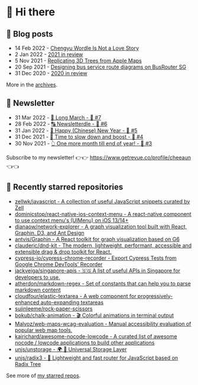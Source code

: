# 👋 Hi there

## 📝 Blog posts

<!-- feed start -->
- 14 Feb 2022 - [Chengyu Wordle Is Not a Love Story](https://cheeaun.com/blog/2022/02/chengyu-wordle-is-not-a-love-story/)
- 2 Jan 2022 - [2021 in review](https://cheeaun.com/blog/2022/01/2021-in-review/)
- 5 Nov 2021 - [Replicating 3D Trees from Apple Maps](https://cheeaun.com/blog/2021/11/replicating-3d-trees-apple-maps/)
- 20 Sep 2021 - [Designing bus service route diagrams on BusRouter SG](https://cheeaun.com/blog/2021/09/bus-service-route-diagrams-busrouter-sg/)
- 31 Dec 2020 - [2020 in review](https://cheeaun.com/blog/2020/12/2020-in-review/)
<!-- feed end -->

More in the [archives](https://cheeaun.com/blog/archives/).

## 📰 Newsletter

<!-- newsletter start -->
- 31 Mar 2022 - [🚶 Long March - 🥫 #7](https://www.getrevue.co/profile/cheeaun/issues/long-march-7-1061697)
- 28 Feb 2022 - [🔠 Newsletterdle - 🥫 #6](https://www.getrevue.co/profile/cheeaun/issues/newsletterdle-6-1014288)
- 31 Jan 2022 - [🧧 Happy (Chinese) New Year - 🥫 #5](https://www.getrevue.co/profile/cheeaun/issues/happy-chinese-new-year-5-963222)
- 31 Dec 2021 - [🥃 Time to slow down and boost - 🥫 #4](https://www.getrevue.co/profile/cheeaun/issues/time-to-slow-down-and-boost-4-906334)
- 30 Nov 2021 - [👆 One more month till end of year! - 🥫 #3](https://www.getrevue.co/profile/cheeaun/issues/one-more-month-till-end-of-year-3-835833)
<!-- newsletter end -->

Subscribe to my newsletter! 👉👉 https://www.getrevue.co/profile/cheeaun 👈👈

## 🌟 Recently starred repositories

<!-- starred repos start -->
- [zellwk/javascript - A collection of useful JavaScript snippets curated by Zell](https://github.com/zellwk/javascript)
- [dominicstop/react-native-ios-context-menu - A react-native component to use context menu's (UIMenu) on iOS 13/14+](https://github.com/dominicstop/react-native-ios-context-menu)
- [dianaow/network-explorer - A graph visualization tool built with React, Graphin, D3, and Ant Design](https://github.com/dianaow/network-explorer)
- [antvis/Graphin - A React toolkit for graph visualization based on G6](https://github.com/antvis/Graphin)
- [clauderic/dnd-kit - The modern, lightweight, performant, accessible and extensible drag & drop toolkit for React.](https://github.com/clauderic/dnd-kit)
- [cypress-io/cypress-chrome-recorder - Export Cypress Tests from Google Chrome DevTools' Recorder](https://github.com/cypress-io/cypress-chrome-recorder)
- [jackveiga/singapore-apis - 🇸🇬 A list of useful APIs in Singapore for developers to use.](https://github.com/jackveiga/singapore-apis)
- [atherdon/markdown-regex - Set of constants that can help you to parse markdown content](https://github.com/atherdon/markdown-regex)
- [cloudfour/elastic-textarea - A web component for progressively-enhanced auto-expanding textareas](https://github.com/cloudfour/elastic-textarea)
- [sujinleeme/rock-paper-scissors](https://github.com/sujinleeme/rock-paper-scissors)
- [bokub/chalk-animation - :clapper: Colorful animations in terminal output](https://github.com/bokub/chalk-animation)
- [Malvoz/web-maps-wcag-evaluation - Manual accessibility evaluation of popular web map tools.](https://github.com/Malvoz/web-maps-wcag-evaluation)
- [kairichard/awesome-nocode-lowcode - A curated list of awesome nocode / lowcode applications to build other applications](https://github.com/kairichard/awesome-nocode-lowcode)
- [unjs/unstorage - 🌍 💾 Universal Storage Layer](https://github.com/unjs/unstorage)
- [unjs/radix3 - 🌳 Lightweight and fast router for JavaScript based on Radix Tree](https://github.com/unjs/radix3)
<!-- starred repos end -->

See more of [my starred repos](https://github.com/stars/cheeaun/).
